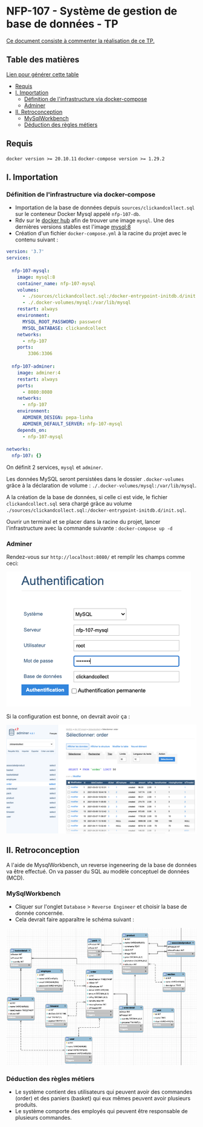 # NFP-107 - Système de gestion de base de données - TP

[Ce document consiste à commenter la réalisation de ce TP.](https://slamwiki2.kobject.net/licence/nfp107/seance9)

## Table des matières

[Lien pour générer cette table](https://gist.github.com/JamieMason/c43e7ee1d078fc63e7c0f15746845c2e)

* [Requis](#requis)
* [I. Importation](#i-importation)
  * [Définition de l'infrastructure via docker-compose](#définition-de-linfrastructure-via-docker-compose)
  * [Adminer](#adminer)
* [II. Retroconception](#ii-retroconception)
  * [MySqlWorkbench](#mysqlworkbench)
  * [Déduction des règles métiers](#déduction-des-règles-métiers)

## Requis

`docker version >= 20.10.11`
`docker-compose version >= 1.29.2`

## I. Importation

### Définition de l'infrastructure via docker-compose

- Importation de la base de données depuis `sources/clickandcollect.sql` sur le conteneur Docker Mysql appelé `nfp-107-db`.
- Rdv sur le [docker hub](https://hub.docker.com/) afin de trouver une image `mysql`. Une des dernières versions stables est l'image [mysql:8](https://hub.docker.com/layers/mysql/library/mysql/8/images/sha256-6e866f4e8bf7e83d8c605fe0252e53219c23e4052cb22f7f23353d5bf800de63?context=explore)
- Création d'un fichier `docker-compose.yml` à la racine du projet avec le contenu suivant :

```yml
version: '3.7'
services:

  nfp-107-mysql:
    image: mysql:8
    container_name: nfp-107-mysql
    volumes:
      - ./sources/clickandcollect.sql:/docker-entrypoint-initdb.d/init.sql
      - ./.docker-volumes/mysql:/var/lib/mysql
    restart: always
    environment:
      MYSQL_ROOT_PASSWORD: password
      MYSQL_DATABASE: clickandcollect
    networks:
      - nfp-107
    ports:
        3306:3306

  nfp-107-adminer:
    image: adminer:4
    restart: always
    ports:
      - 8080:8080
    networks:
      - nfp-107
    environment:
      ADMINER_DESIGN: pepa-linha
      ADMINER_DEFAULT_SERVER: nfp-107-mysql
    depends_on:
      - nfp-107-mysql
    
networks:
  nfp-107: {}
```

On définit 2 services, `mysql` et `adminer`. 

Les données MySQL seront persistées dans le dossier `.docker-volumes` grâce à la déclaration de volume : `./.docker-volumes/mysql:/var/lib/mysql`.

A la création de la base de données, si celle ci est vide, le fichier `clickandcollect.sql` sera chargé grâce au volume `./sources/clickandcollect.sql:/docker-entrypoint-initdb.d/init.sql`.

Ouvrir un terminal et se placer dans la racine du projet, lancer l'infrastructure avec la commande suivante : `docker-compose up -d`

### Adminer

Rendez-vous sur `http://localhost:8080/` et remplir les champs comme ceci:

![adminer-connection](./docs/adminer-connection.png)

Si la configuration est bonne, on devrait avoir ça :

![adminer-running](./docs/adminer-running.png)

## II. Retroconception  
A l'aide de MysqlWorkbench, un reverse ingeneering de la base de données va être effectué. On va passer du SQL au modèle conceptuel de données (MCD). 

### MySqlWorkbench

- Cliquer sur l'onglet `Database` > `Reverse Engineer` et choisir la base de donnée concernée.
- Cela devrait faire apparaître le schéma suivant :

![mwb-diagram](docs/mwb-diagram.png)

### Déduction des règles métiers

- Le système contient des utilisateurs qui peuvent avoir des commandes (order) et des paniers (basket) qui eux mêmes peuvent avoir plusieurs produits.
- Le système comporte des employés qui peuvent être responsable de plusieurs commandes.

